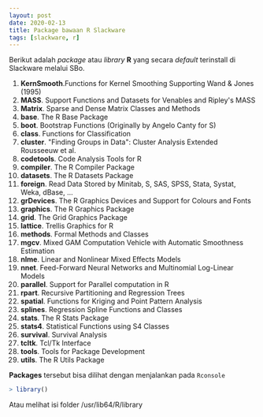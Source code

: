 ```yaml
---
layout: post
date: 2020-02-13
title: Package bawaan R Slackware
tags: [slackware, r]
---
```

Berikut adalah _package_ atau _library_ **R** yang secara _default_ terinstall di Slackware melalui SBo.

1. **KernSmooth**.Functions for Kernel Smoothing Supporting Wand & Jones (1995)
2. **MASS**. Support Functions and Datasets for Venables and Ripley's MASS
3. **Matrix**. Sparse and Dense Matrix Classes and Methods
4. **base**. The R Base Package 
5. **boot**. Bootstrap Functions (Originally by Angelo Canty for S)
6. **class**. Functions for Classification
7. **cluster**. "Finding Groups in Data": Cluster Analysis Extended Rousseeuw et al.
8. **codetools**. Code Analysis Tools for R
9. **compiler**. The R Compiler Package
10. **datasets**. The R Datasets Package
11. **foreign**. Read Data Stored by Minitab, S, SAS, SPSS, Stata, Systat, Weka, dBase, ...
12. **grDevices**. The R Graphics Devices and Support for Colours and Fonts
13. **graphics**. The R Graphics Package
14. **grid**. The Grid Graphics Package
15. **lattice**. Trellis Graphics for R
16. **methods**. Formal Methods and Classes
17. **mgcv**. Mixed GAM Computation Vehicle with Automatic Smoothness Estimation
18. **nlme**. Linear and Nonlinear Mixed Effects Models
19. **nnet**. Feed-Forward Neural Networks and Multinomial Log-Linear Models
20. **parallel**. Support for Parallel computation in R
21. **rpart**. Recursive Partitioning and Regression Trees
22. **spatial**. Functions for Kriging and Point Pattern Analysis
23. **splines**. Regression Spline Functions and Classes
24. **stats**. The R Stats Package
25. **stats4**. Statistical Functions using S4 Classes
26. **survival**. Survival Analysis
27. **tcltk**. Tcl/Tk Interface
28. **tools**. Tools for Package Development
29. **utils**. The R Utils Package

**Packages** tersebut bisa dilihat dengan menjalankan pada <code>Rconsole</code>
```R
> library()
```

Atau melihat isi folder /usr/lib64/R/library
